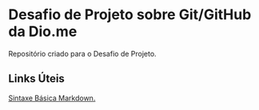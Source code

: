 # Desafio de Projeto sobre Git/GitHub da Dio.me
Repositório criado para o Desafio de Projeto.

## Links Úteis
[Sintaxe Básica Markdown.](https://www.markdownguide.org/basic-syntax/)
